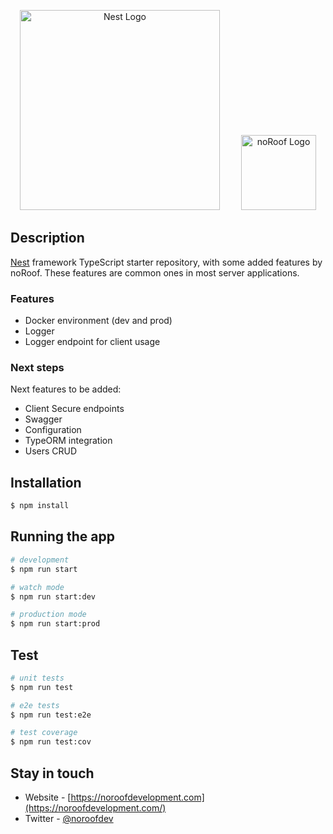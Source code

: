 <p align="center">
  <a href="http://nestjs.com/" target="blank" style="margin-right: 30px;"><img src="https://nestjs.com/img/logo_text.svg" width="320" alt="Nest Logo" /></a>
  <a href="https://noroofdevelopment.com/" target="blank"><img src="https://noroofdevelopment.com/assets/img/logo.png" height="120" alt="noRoof Logo" /></a>
</p>

## Description

[Nest](https://github.com/nestjs/nest) framework TypeScript starter repository, with some added features by noRoof. These features are common ones in most server applications.

### Features

- Docker environment (dev and prod)
- Logger
- Logger endpoint for client usage

### Next steps

Next features to be added:

- Client Secure endpoints
- Swagger
- Configuration
- TypeORM integration
- Users CRUD

## Installation

```bash
$ npm install
```

## Running the app

```bash
# development
$ npm run start

# watch mode
$ npm run start:dev

# production mode
$ npm run start:prod
```

## Test

```bash
# unit tests
$ npm run test

# e2e tests
$ npm run test:e2e

# test coverage
$ npm run test:cov
```

## Stay in touch

- Website - [https://noroofdevelopment.com](https://noroofdevelopment.com/)
- Twitter - [@noroofdev](https://twitter.com/noroofdev)
